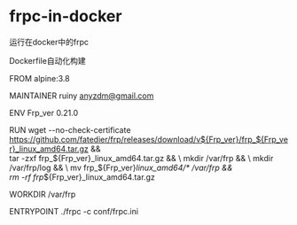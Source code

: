 # frpc-in-docker
运行在docker中的frpc

Dockerfile自动化构建

FROM alpine:3.8
 
MAINTAINER ruiny <anyzdm@gmail.com>

ENV Frp_ver 0.21.0

RUN wget --no-check-certificate https://github.com/fatedier/frp/releases/download/v${Frp_ver}/frp_${Frp_ver}_linux_amd64.tar.gz && \
    tar -zxf frp_${Frp_ver}_linux_amd64.tar.gz && \
    mkdir /var/frp && \
    mkdir /var/frp/log && \
    mv frp_${Frp_ver}_linux_amd64/* /var/frp && \
    rm -rf frp_${Frp_ver}_linux_amd64.tar.gz 
    

WORKDIR /var/frp

ENTRYPOINT ./frpc -c conf/frpc.ini

